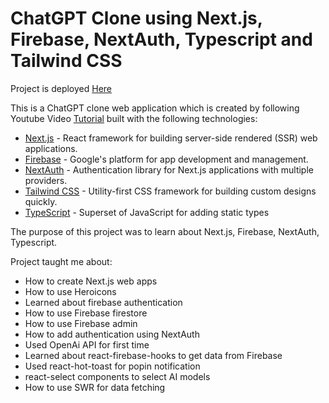 # ChatGPT Clone using Next.js, Firebase, NextAuth, Typescript and Tailwind CSS

Project is deployed [Here]()

This is a ChatGPT clone web application which is created by following Youtube Video [Tutorial](https://www.youtube.com/watch?v=V6Hq_EX2LLM) built with the following technologies:

- <a href="https://nextjs.org/" target="_blank">Next.js</a> - React framework for building server-side rendered (SSR) web applications.
- <a href="https://firebase.google.com/" target="_blank">Firebase</a> - Google's platform for app development and management.
- <a href="https://next-auth.js.org/" target="_blank">NextAuth</a> - Authentication library for Next.js applications with multiple providers.
- <a href="https://tailwindcss.com/" target="_blank">Tailwind CSS</a> - Utility-first CSS framework for building custom designs quickly.
- <a href="https://www.typescriptlang.org/" target="_blank">TypeScript</a> - Superset of JavaScript for adding static types

The purpose of this project was to learn about Next.js, Firebase, NextAuth, Typescript.

Project taught me about:

- How to create Next.js web apps
- How to use Heroicons
- Learned about firebase authentication
- How to use Firebase firestore
- How to use Firebase admin
- How to add authentication using NextAuth
- Used OpenAi API for first time
- Learned about react-firebase-hooks to get data from Firebase
- Used react-hot-toast for popin notification
- react-select components to select AI models
- How to use SWR for data fetching
